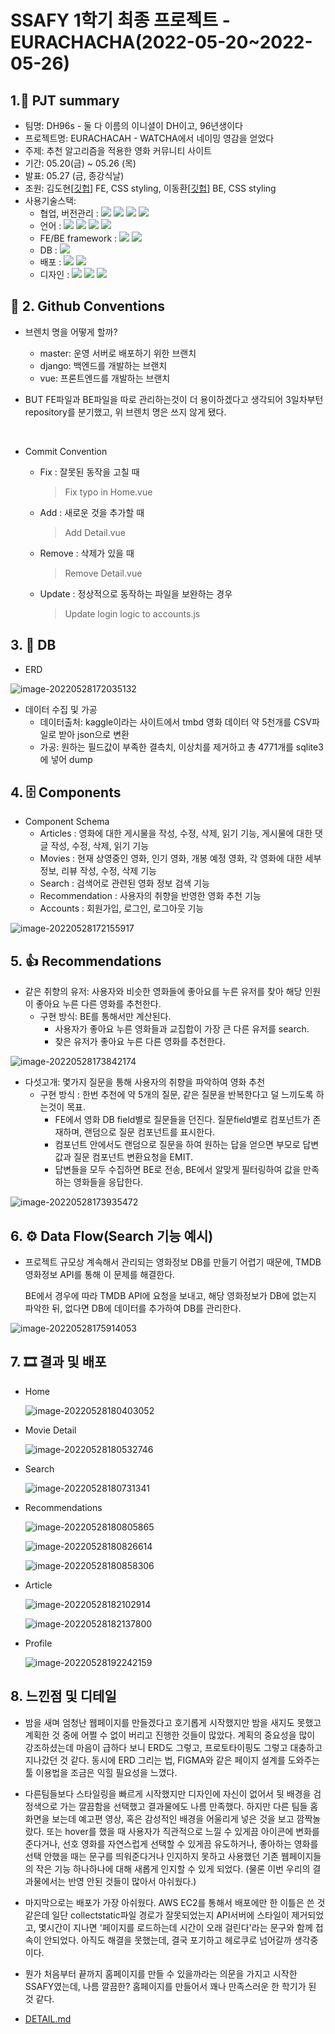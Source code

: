 # SSAFY 1학기 최종 프로젝트 - EURACHACHA(2022-05-20~2022-05-26)

## 1.:ledger: PJT summary

- 팀명: DH96s - 둘 다 이름의 이니셜이 DH이고, 96년생이다
- 프로젝트명: EURACHACAH - WATCHA에서 네이밍 영감을 얻었다
- 주제: 추천 알고리즘을 적용한 영화 커뮤니티 사이트
- 기간: 05.20(금) ~ 05.26 (목)
- 발표: 05.27 (금, 종강식날)
- 조원: 김도현[[깃헙](https://github.com/MoCCo329/fresh-tomatoes-vue)] FE, CSS styling, 이동환[[깃헙](https://github.com/onghwand/fresh-tomatoes-django)] BE, CSS styling
- 사용기술스택:
  - 협업, 버전관리 : <img src="https://img.shields.io/badge/git-F05032?style=for-the-badge&logo=git&logoColor=white"> <img src="https://img.shields.io/badge/github-181717?style=for-the-badge&logo=github&logoColor=white"> <img src="https://img.shields.io/badge/discord-5865F2?style=for-the-badge&logo=discord&logoColor=white"> <img src="https://img.shields.io/badge/Notion-000000?style=for-the-badge&logo=notion&logoColor=white">
  - 언어 : <img src="https://img.shields.io/badge/python-3776AB?style=for-the-badge&logo=python&logoColor=white"> <img src="https://img.shields.io/badge/JavaScript-F7DF1E?style=for-the-badge&logo=javascript&logoColor=white"> <img src="https://img.shields.io/badge/html5-E34F26?style=for-the-badge&logo=html5&logoColor=white"> <img src="https://img.shields.io/badge/CSS-1572B6?style=for-the-badge&logo=css3&logoColor=white">
  - FE/BE framework : <img src="https://img.shields.io/badge/Vue-4Fc08D?style=for-the-badge&logo=vue.js&logoColor=white"> <img src="https://img.shields.io/badge/django-092E20?style=for-the-badge&logo=django&logoColor=white">
  - DB : <img src="https://img.shields.io/badge/SQLite-003B57?style=for-the-badge&logo=sqlite&logoColor=white">
  - 배포 : <img src="https://img.shields.io/badge/Netlify-00C7B7?style=for-the-badge&logo=netlify&logoColor=white"> <img src="https://img.shields.io/badge/AmazonAWS-FF990B?style=for-the-badge&logo=amazonaws&logoColor=white">
  - 디자인 : <img src="https://img.shields.io/badge/Swagger-85EA2D?style=for-the-badge&logo=swagger&logoColor=white"> <img src="https://img.shields.io/badge/Bootstrap-79512B3?style=for-the-badge&logo=bootstrap&logoColor=white"> <img src="https://img.shields.io/badge/FontAwesome-528DD7?style=for-the-badge&logo=FontAwesome&logoColor=white">



## :handshake: 2. Github Conventions

- 브렌치 명을 어떻게 할까?
  - master: 운영 서버로 배포하기 위한 브랜치
  - django: 백엔드를 개발하는 브랜치
  - vue: 프론트엔드를 개발하는 브랜치

- BUT FE파일과 BE파일을 따로 관리하는것이 더 용이하겠다고 생각되어 3일차부턴 repository를 분기했고, 위 브렌치 명은 쓰지 않게 됐다.

<br>

- Commit Convention

  - Fix : 잘못된 동작을 고칠 때

    > Fix typo in Home.vue


  - Add : 새로운 것을 추가할 때

    > Add Detail.vue


  - Remove : 삭제가 있을 때

    > Remove Detail.vue


  - Update : 정상적으로 동작하는 파일을 보완하는 경우

    > Update login logic to accounts.js



## 3. :dolphin: DB

- ERD

![image-20220528172035132](README.assets/image-20220528172035132-16538067992661.png)

- 데이터 수집 및 가공
  - 데이터출처: kaggle이라는 사이트에서 tmbd 영화 데이터 약 5천개를 CSV파일로 받아 json으로 변환
  - 가공: 원하는 필드값이 부족한 결측치, 이상치를 제거하고 총 4771개를 sqlite3에 넣어 dump



## 4. :file_cabinet: Components

- Component Schema
  - Articles : 영화에 대한 게시물을 작성, 수정, 삭제, 읽기 기능, 게시물에 대한 댓글 작성, 수정, 삭제, 읽기 기능
  - Movies : 현재 상영중인 영화, 인기 영화, 개봉 예정 영화, 각 영화에 대한 세부 정보, 리뷰 작성, 수정, 삭제 기능
  - Search : 검색어로 관련된 영화 정보 검색 기능
  - Recommendation : 사용자의 취향을 반영한 영화 추천 기능
  - Accounts : 회원가입, 로그인, 로그아웃 기능


![image-20220528172155917](README.assets/image-20220528172155917-16538067992684.png)



## 5. :thumbsup: Recommendations

- 같은 취향의 유저: 사용자와 비슷한 영화들에 좋아요를 누른 유저를 찾아 해당 인원이 좋아요 누른 다른 영화를 추천한다.
  - 구현 방식: BE를 통해서만 계산된다.
    - 사용자가 좋아요 누른 영화들과 교집합이 가장 큰 다른 유저를 search.
    - 찾은 유저가 좋아요 누른 다른 영화를 추천한다.

![image-20220528173842174](README.assets/image-20220528173842174-16538067992683.png)

- 다섯고개: 몇가지 질문을 통해 사용자의 취향을 파악하여 영화 추천
  - 구현 방식 : 한번 추천에 약 5개의 질문, 같은 질문을 반복한다고 덜 느끼도록 하는것이 목표.
    - FE에서 영화 DB field별로 질문들을 던진다. 질문field별로 컴포넌트가 존재하며, 랜덤으로 질문 컴포넌트를 표시한다.
    - 컴포넌트 안에서도 랜덤으로 질문을 하여 원하는 답을 얻으면 부모로 답변값과 질문 컴포넌트 변환요청을 EMIT.
    - 답변들을 모두 수집하면 BE로 전송, BE에서 알맞게 필터링하여 값을 만족하는 영화들을 응답한다.

![image-20220528173935472](README.assets/image-20220528173935472-16538067992672.png)



## 6. :gear: Data Flow(Search 기능 예시)

- 프로젝트 규모상 계속해서 관리되는 영화정보 DB를 만들기 어렵기 때문에, TMDB 영화정보 API를 통해 이 문제를 해결한다.

  BE에서 경우에 따라 TMDB API에 요청을 보내고, 해당 영화정보가 DB에 없는지 파악한 뒤, 없다면 DB에 데이터를 추가하여 DB를 관리한다.

![image-20220528175914053](README.assets/image-20220528175914053-16538067992685.png)



## 7. :film_strip: 결과 및 배포

- Home

  ![image-20220528180403052](README.assets/image-20220528180403052-16538067992686.png)

- Movie Detail

  ![image-20220528180532746](README.assets/image-20220528180532746-16538067992687.png)

- Search

  ![image-20220528180731341](README.assets/image-20220528180731341-16538067992688.png)

- Recommendations

  ![image-20220528180805865](README.assets/image-20220528180805865-16538067992699.png)

  ![image-20220528180826614](README.assets/image-20220528180826614-165380679927011.png)

  ![image-20220528180858306](README.assets/image-20220528180858306-165380679927010.png)

- Article

  ![image-20220528182102914](README.assets/image-20220528182102914-165380679927012.png)

  ![image-20220528182137800](README.assets/image-20220528182137800-165380679927013.png)

- Profile

  ![image-20220528192242159](README.assets/image-20220528192242159-165380679927014.png)



## 8. 느낀점 및 디테일

- 밤을 새며 엄청난 웹페이지를 만들겠다고 호기롭게 시작했지만 밤을 새지도 못했고 계획한 것 중에 어쩔 수 없이 버리고 진행한 것들이 많았다. 계획의 중요성을 많이 강조하셨는데 마음이 급하다 보니 ERD도 그렇고, 프로토타이핑도 그렇고 대충하고 지나갔던 것 같다. 동시에 ERD 그리는 법, FIGMA와 같은 페이지 설계를 도와주는 툴 이용법을 조금은 익힐 필요성을 느꼈다. 
-  다른팀들보다 스타일링을 빠르게 시작했지만 디자인에 자신이 없어서 뒷 배경을 검정색으로 가는 깔끔함을 선택했고 결과물에도 나름 만족했다. 하지만 다른 팀들 홈 화면을 보는데 예고편 영상, 혹은 감성적인 배경을 어울리게 넣은 것을 보고 깜짝놀랐다. 또는 hover를 했을 때 사용자가 직관적으로 느낄 수 있게끔 아이콘에 변화를 준다거나, 선호 영화를 자연스럽게 선택할 수 있게끔 유도하거나, 좋아하는 영화를 선택 안했을 때는 문구를 띄워준다거나 인지하지 못하고 사용했던 기존 웹페이지들의 작은 기능 하나하나에 대해 새롭게 인지할 수 있게 되었다. (물론 이번 우리의 결과물에서는 반영 안된 것들이 많아서 아쉬웠다.) 
- 마지막으로는 배포가 가장 아쉬웠다. AWS EC2를 통해서 배포에만 한 이틀은 쓴 것 같은데 일단 collectstatic파일 경로가 잘못되었는지 API서버에 스타일이 제거되었고, 몇시간이 지나면 '페이지를 로드하는데 시간이 오래 걸린다'라는 문구와 함께 접속이 안되었다. 아직도 해결을 못했는데, 결국 포기하고 헤로쿠로 넘어갈까 생각중이다.
- 뭔가 처음부터 끝까지 홈페이지를 만들 수 있을까라는 의문을 가지고 시작한 SSAFY였는데, 나름 깔끔한? 홈페이지를 만들어서 꽤나 만족스러운 한 학기가 된 것 같다.

- [DETAIL.md](./DETAIL.md)